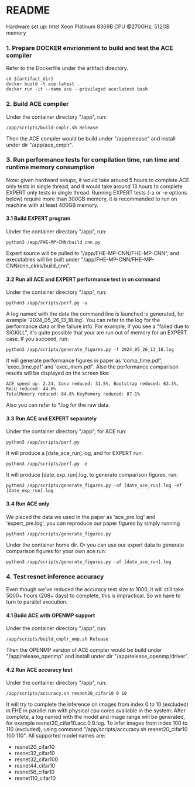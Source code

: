 README
================
Hardware set up: Intel Xeon Platinum 8369B CPU @270GHz, 512GB memory

### 1. Prepare DOCKER envrionment to build and test the ACE compiler
Refer to the Dockerfile under the artifact directory.
```
cd ${artifact_dir}
docker build -t ace:latest .
docker run -it --name ace --privileged ace:latest bash
```

### 2. Build ACE compiler
Under the container directory "/app", run:
```
/app/scripts/build-cmplr.sh Release
```
Then the ACE compler would be build under "/app/release" and install under dir "/app/ace_cmplr".

### 3. Run performance tests for compilation time, run time and runtime memory consumption
Note: given hardward setups, it would take around 5 hours to complete ACE only tests in single thread, and it would take around 13 hours to complete EXPERT only tests in single thread. Running EXPERT tests (-a or -e options below) require more than 300GB memory, it is recommanded to run on machine with at least 400GB memory.

#### 3.1 Build EXPERT program
Under the container directory "/app", run:
```
python3 /app/FHE-MP-CNN/build_cnn.py
```
Expert source will be pulled to "/app/FHE-MP-CNN/FHE-MP-CNN", and executables will be built under "/app/FHE-MP-CNN/FHE-MP-CNN/cnn_ckks/build_cnn".


#### 3.2 Run all ACE and EXPERT performance test in on command
Under the container directory "/app", run:
```
python3 /app/scripts/perf.py -a
```
A log named with the date the command line is launched is generated, for example '2024_05_26_13_18.log'. You can refer to the log for the performance data or the failure info. For example, if you see a "failed due to SIGKILL", it's quite possible that your are run out of memory for an EXPERT case. If you succeed, run:
```
python3 /app/scripts/generate_figures.py -f 2024_05_26_13_18.log
```
It will generate performance figures in paper as 'comp_time.pdf', 'exec_time.pdf' and 'exec_mem.pdf'.
Also the performance comparison results will be displayed on the screen like:
```
ACE speed up: 2.24, Conv reduced: 31.5%, Bootstrap reduced: 63.3%, ReLU reduced: 44.6%
TotalMemory reduced: 84.8% KeyMemory reduced: 87.1%
```
Also you can refer to *.log for the raw data.

#### 3.3 Run ACE and EXPERT separately
Under the container directory "/app", for ACE run:
```
python3 /app/scripts/perf.py
```
It will produce a [date_ace_run].log, and for EXPERT run:
```
python3 /app/scripts/perf.py -e
```
It will produce [date_exp_run].log, to generate comparison figures, run:
```
python3 /app/scripts/generate_figures.py -af [date_ace_run].log -ef [date_exp_run].log
```

#### 3.4 Run ACE only
We placed the data we used in the paper as 'ace_pre.log' and 'expert_pre.log', you can reproduce our paper figures by simply running
```
python3 /app/scripts/generate_figures.py
```
Under the container home dir.
Or you can use our expert data to generate comparison figures for your own ace run:
```
python3 /app/scripts/generate_figures.py -af [date_ace_run].log
```

### 4. Test resnet inference accuracy
Even though we've reduced the accuracy test size to 1000, it will still take 5000+ hours (208+ days) to complete, this is impractical. So we have to turn to parallel execution.

#### 4.1 Build ACE with OPENMP support
Under the container directory "/app", run:
```
/app/scripts/build_cmplr_omp.sh Release
```
Then the OPENMP version of ACE compler would be build under "/app/release_openmp" and install under dir "/app/release_openmp/driver".

#### 4.2 Run ACE accuracy test
Under the container directory "/app", run:
```
/app/scripts/accuracy.sh resnet20_cifar10 0 10
```
It will try to complete the inference on images from index 0 to 10 (excluded) in FHE in parallel run with physical cpu cores available in the system. After complete, a log named with the model and image range will be generated, for example resnet20_cifar10.acc.0.9.log. To infer images from index 100 to 110 (excluded), using command "/app/scripts/accuracy.sh resnet20_cifar10 100 110". All supported model names are:
*    resnet20_cifar10
*    resnet32_cifar10
*    resnet32_cifar100
*    resnet44_cifar10
*    resnet56_cifar10
*    resnet110_cifar10


